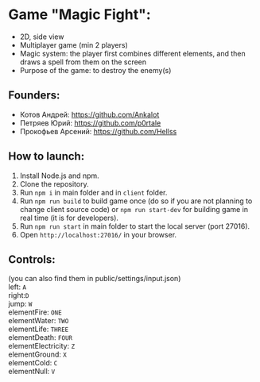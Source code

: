 # Game "Magic Fight":
- 2D, side view
- Multiplayer game (min 2 players)
- Magic system: the player first combines different elements,
and then draws a spell from them on the screen
- Purpose of the game: to destroy the enemy(s)

## Founders:
- Котов Андрей: https://github.com/Ankalot
- Петряев Юрий: https://github.com/p0rtale
- Прокофьев Арсений: https://github.com/Hellss

## How to launch:
1. Install Node.js and npm.
2. Clone the repository.
3. Run ```npm i``` in main folder and in ```client``` folder.
4. Run ```npm run build``` to build game once (do so if you are not planning to change client source code) or ```npm run start-dev``` for building game in real time (it is for developers).
5. Run ```npm run start``` in main folder to start the local server (port 27016).
6. Open ```http://localhost:27016/``` in your browser.

## Controls:
(you can also find them in public/settings/input.json)  
left: ```A```  
right:```D```  
jump: ```W```   
elementFire:        ```ONE```  
elementWater:       ```TWO```  
elementLife:        ```THREE```  
elementDeath:       ```FOUR```  
elementElectricity: ```Z```  
elementGround:      ```X```  
elementCold:        ```C```  
elementNull:        ```V```  
